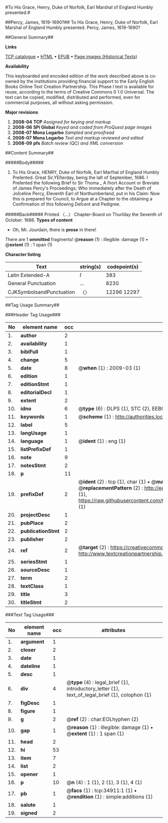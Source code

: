 #To His Grace, Henry, Duke of Norfolk, Earl Marshal of England Humbly presented.#

##Percy, James, 1619-1690?##
To His Grace, Henry, Duke of Norfolk, Earl Marshal of England Humbly presented.
Percy, James, 1619-1690?

##General Summary##

**Links**

[TCP catalogue](http://www.ota.ox.ac.uk/tcp/)  • 
[HTML](http://tei.it.ox.ac.uk/tcp/Texts-HTML/free/A54/A54309.html)  • 
[EPUB](http://tei.it.ox.ac.uk/tcp/Texts-EPUB/free/A54/A54309.epub) • 
[Page images (Historical Texts)](https://data.historicaltexts.jisc.ac.uk/view?pubId=eebo-99830460e&pageId=eebo-99830460e-34911-1)

**Availability**

This keyboarded and encoded edition of the
	       work described above is co-owned by the institutions
	       providing financial support to the Early English Books
	       Online Text Creation Partnership. This Phase I text is
	       available for reuse, according to the terms of Creative
	       Commons 0 1.0 Universal. The text can be copied,
	       modified, distributed and performed, even for
	       commercial purposes, all without asking permission.

**Major revisions**

1. __2008-04__ __TCP__ *Assigned for keying and markup*
1. __2008-06__ __SPi Global__ *Keyed and coded from ProQuest page images*
1. __2008-07__ __Mona Logarbo__ *Sampled and proofread*
1. __2008-07__ __Mona Logarbo__ *Text and markup reviewed and edited*
1. __2008-09__ __pfs__ *Batch review (QC) and XML conversion*

##Content Summary##

#####Body#####

1. To His Grace, HENRY, Duke of Norfolk, Earl Marſhal of England Humbly Preſented.
Great Sir,YEſterday, being the laſt of September, 1686. I Preſented the following Brief to Sir Thoma
    _ A ſhort Account or Breviate of James Percy's Proceedings; Who immediately after the Death of Joſceline Percy, Eleventh Earl of Northumberland, put in his Claim: Now this is prepared for Council, to Argue at a Chapter to the obtaining a Confirmation of this following Deſcent and Pedigree.

#####Back#####
Printed 〈…〉 Chapter-Board on Thurſday the Seventh of October. 1686.
**Types of content**

  * Oh, Mr. Jourdain, there is **prose** in there!

There are 1 **ommitted** fragments! 
 @__reason__ (1) : illegible: damage (1)  •  @__extent__ (1) : 1 span (1)

**Character listing**


|Text|string(s)|codepoint(s)|
|---|---|---|
|Latin Extended-A|ſ|383|
|General Punctuation|…|8230|
|CJKSymbolsandPunctuation|〈〉|12296 12297|

##Tag Usage Summary##

###Header Tag Usage###

|No|element name|occ|attributes|
|---|---|---|---|
|1.|__author__|2||
|2.|__availability__|1||
|3.|__biblFull__|1||
|4.|__change__|5||
|5.|__date__|8| @__when__ (1) : 2009-03 (1)|
|6.|__edition__|1||
|7.|__editionStmt__|1||
|8.|__editorialDecl__|1||
|9.|__extent__|2||
|10.|__idno__|6| @__type__ (6) : DLPS (1), STC (2), EEBO-CITATION (1), PROQUEST (1), VID (1)|
|11.|__keywords__|1| @__scheme__ (1) : http://authorities.loc.gov/ (1)|
|12.|__label__|5||
|13.|__langUsage__|1||
|14.|__language__|1| @__ident__ (1) : eng (1)|
|15.|__listPrefixDef__|1||
|16.|__note__|9||
|17.|__notesStmt__|2||
|18.|__p__|11||
|19.|__prefixDef__|2| @__ident__ (2) : tcp (1), char (1)  •  @__matchPattern__ (2) : ([0-9\-]+):([0-9IVX]+) (1), (.+) (1)  •  @__replacementPattern__ (2) : http://eebo.chadwyck.com/downloadtiff?vid=$1&page=$2 (1), https://raw.githubusercontent.com/textcreationpartnership/Texts/master/tcpchars.xml#$1 (1)|
|20.|__projectDesc__|1||
|21.|__pubPlace__|2||
|22.|__publicationStmt__|2||
|23.|__publisher__|2||
|24.|__ref__|2| @__target__ (2) : https://creativecommons.org/publicdomain/zero/1.0/ (1), http://www.textcreationpartnership.org/docs/. (1)|
|25.|__seriesStmt__|1||
|26.|__sourceDesc__|1||
|27.|__term__|2||
|28.|__textClass__|1||
|29.|__title__|3||
|30.|__titleStmt__|2||


###Text Tag Usage###

|No|element name|occ|attributes|
|---|---|---|---|
|1.|__argument__|1||
|2.|__closer__|2||
|3.|__date__|1||
|4.|__dateline__|1||
|5.|__desc__|1||
|6.|__div__|4| @__type__ (4) : legal_brief (1), introductory_letter (1), text_of_legal_brief (1), colophon (1)|
|7.|__figDesc__|1||
|8.|__figure__|1||
|9.|__g__|2| @__ref__ (2) : char:EOLhyphen (2)|
|10.|__gap__|1| @__reason__ (1) : illegible: damage (1)  •  @__extent__ (1) : 1 span (1)|
|11.|__head__|2||
|12.|__hi__|53||
|13.|__item__|7||
|14.|__list__|2||
|15.|__opener__|1||
|16.|__p__|10| @__n__ (4) : 1 (1), 2 (1), 3 (1), 4 (1)|
|17.|__pb__|1| @__facs__ (1) : tcp:34911:1 (1)  •  @__rendition__ (1) : simple:additions (1)|
|18.|__salute__|1||
|19.|__signed__|2||
